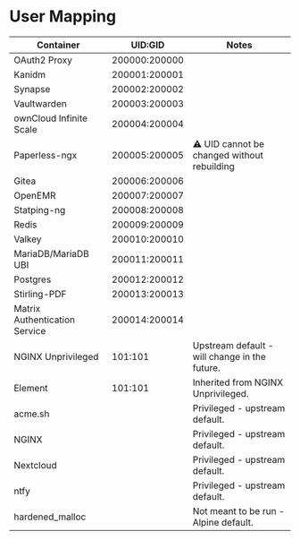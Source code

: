 # User Mapping

| Container                      | UID:GID          | Notes                                         |
|--------------------------------|------------------|-----------------------------------------------|
| OAuth2 Proxy                   | 200000:200000    |                                               |
| Kanidm                         | 200001:200001    |                                               |
| Synapse                        | 200002:200002    |                                               |
| Vaultwarden                    | 200003:200003    |                                               |
| ownCloud Infinite Scale        | 200004:200004    |                                               |
| Paperless-ngx                  | 200005:200005    | ⚠️ UID cannot be changed without rebuilding   |
| Gitea                          | 200006:200006    |                                               |
| OpenEMR                        | 200007:200007    |                                               |
| Statping-ng                    | 200008:200008    |                                               |
| Redis                          | 200009:200009    |                                               |
| Valkey                         | 200010:200010    |                                               |
| MariaDB/MariaDB UBI            | 200011:200011    |                                               |
| Postgres                       | 200012:200012    |                                               |
| Stirling-PDF                   | 200013:200013    |                                               |
| Matrix Authentication Service  | 200014:200014    |                                               |
| NGINX Unprivileged             | 101:101          | Upstream default - will change in the future. |
| Element                        | 101:101          | Inherited from NGINX Unprivileged.            |
| acme.sh                        |                  | Privileged - upstream default.                |
| NGINX                          |                  | Privileged - upstream default.                |
| Nextcloud                      |                  | Privileged - upstream default.                |
| ntfy                           |                  | Privileged - upstream default.                |
| hardened_malloc                |                  | Not meant to be run - Alpine default.         |

